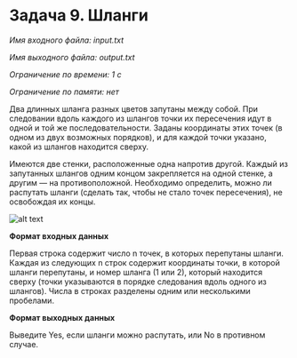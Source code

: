 # Задача 9. Шланги

*Имя входного файла: input.txt*

*Имя выходного файла: output.txt*

*Ограничение по времени: 1 с*

*Ограничение по памяти: нет*

Два длинных шланга разных цветов запутаны между собой. При следовании вдоль каждого из шлангов точки их пересечения идут в одной и той же последовательности. Заданы координаты этих точек (в одном из двух возможных порядков), и для каждой точки указано, какой из шлангов находится сверху.

Имеются две стенки, расположенные одна напротив другой. Каждый из запутанных шлангов одним концом закрепляется на одной стенке, а другим — на противоположной. Необходимо определить, можно ли распутать шланги (сделать так, чтобы не стало точек пересечения), не освобождая их концы.

![alt text](https://acm.bsu.by/courses/120/problems/1085/%D1%88%D0%BB%D0%B0%D0%BD%D0%B3%D0%B8.png)

**Формат входных данных**

Первая строка содержит число n точек, в которых перепутаны шланги. Каждая из следующих n строк содержит координаты точки, в которой шланги перепутаны, и номер шланга (1 или 2), который находится сверху (точки указываются в порядке следования вдоль одного из шлангов). Числа в строках разделены одним или несколькими пробелами.

**Формат выходных данных**

Выведите Yes, если шланги можно распутать, или No в противном случае.
